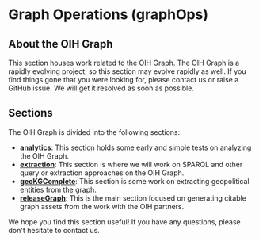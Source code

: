 # Graph Operations (graphOps)

## About the OIH Graph

This section houses work related to the OIH Graph. The OIH Graph is a rapidly evolving project, so this section may evolve rapidly as well. If you find things gone that you were looking for, please contact us or raise a GitHub issue. We will get it resolved as soon as possible.

## Sections

The OIH Graph is divided into the following sections:

* **[analytics](./analytics)**: This section holds some early and simple tests on analyzing the OIH Graph.
* **[extraction](./extraction)**: This section is where we will work on SPARQL and other query or extraction approaches on the OIH Graph.
* **[geoKGComplete](./geoKGComplete)**: This section is some work on extracting geopolitical entities from the graph.
* **[releaseGraph](./releaseGraphs)**: This is the main section focused on generating citable graph assets from the work with the OIH partners.

We hope you find this section useful! If you have any questions, please don't hesitate to contact us.
